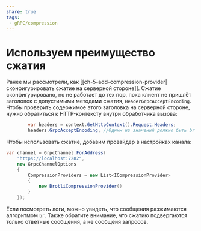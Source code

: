 ```yaml
---
share: true
tags:
 - gRPC/compression
---
```

# Используем преимущество сжатия
Ранее мы рассмотрели, как [[ch-5-add-compression-provider|сконфигурировать сжатие на серверной стороне]]. Сжатие сконфигурировано, но не работает до тех пор, пока клиент не пришлёт заголовок с допустимыми методами сжатия, `HeaderGrpcAcceptEncoding`.
Чтобы проверить содержимое этого заголовка на серверной стороне, нужно обратиться к HTTP-контексту внутри обработчика вызова:
```csharp
        var headers = context.GetHttpContext().Request.Headers;
        headers.GrpcAcceptEncoding; //Одним из значений должно быть br для алгоритма Brotli
```
Чтобы использовать сжатие, добавим провайдер в настройках канала:
```csharp
var channel = GrpcChannel.ForAddress(
    "https://localhost:7282",
    new GrpcChannelOptions
    {
        CompressionProviders = new List<ICompressionProvider>
        {
            new BrotliCompressionProvider()
        }
    });
```
Если посмотреть логи, можно увидеть, что сообщения разжимаются алгоритмом `br`.
Также обратите внимание, что сжатию подвергаются только ответные сообщения, а не сообщеня запросов.